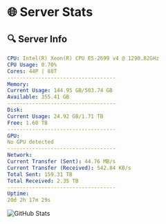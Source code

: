 # 🌐 Server Stats
## 🔍 Server Info
```yaml
CPU: Intel(R) Xeon(R) CPU E5-2699 v4 @ 1290.82GHz
CPU Usage: 0.70%
Cores: 44P | 88T
-----------------------------------
Memory:
Current Usage: 144.95 GB/503.74 GB
Available: 355.41 GB
-----------------------------------
Disk:
Current Usage: 24.92 GB/1.71 TB
Free: 1.60 TB
-----------------------------------
GPU:
No GPU detected
-----------------------------------
Network:
Current Transfer (Sent): 44.76 MB/s
Current Transfer (Received): 542.84 KB/s
Total Sent: 159.31 TB
Total Received: 2.35 TB
-----------------------------------
Uptime:
20d 2h 17m 29s
```
![GitHub Stats](https://img.shields.io/badge/Updated-2025-02-28_01:00:47-blue)